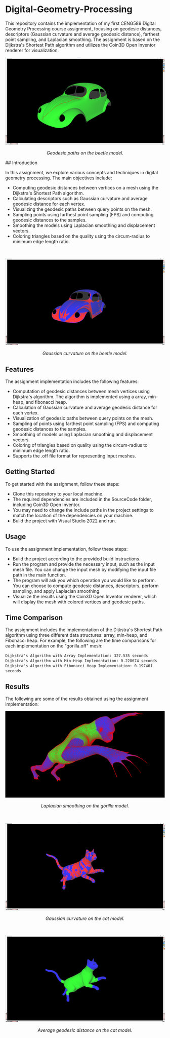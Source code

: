 # Digital-Geometry-Processing

This repository contains the implementation of my first CENG589 Digital Geometry Processing course assignment, focusing on geodesic distances, descriptors (Gaussian curvature and average geodesic distance), farthest point sampling, and Laplacian smoothing. The assignment is based on the Dijkstra's Shortest Path algorithm and utilizes the Coin3D Open Inventor renderer for visualization.

![Beetle](Outputs/Geodesic%20on%20Meshes/3beetle/beetle_geodesics.png)
<p align="center">
 <i>Geodesic paths on the beetle model.</i>
</p>
## Introduction

In this assignment, we explore various concepts and techniques in digital geometry processing. The main objectives include:

- Computing geodesic distances between vertices on a mesh using the Dijkstra's Shortest Path algorithm.
- Calculating descriptors such as Gaussian curvature and average geodesic distance for each vertex.
- Visualizing the geodesic paths between query points on the mesh.
- Sampling points using farthest point sampling (FPS) and computing geodesic distances to the samples.
- Smoothing the models using Laplacian smoothing and displacement vectors.
- Coloring triangles based on the quality using the circum-radius to minimum edge length ratio.

<br>

![Beetle Gaussaian](Outputs/Descriptors-Sampling/3beetle/gaussian_beetle.png)
<p align="center">
 <i>Gaussian curvature on the beetle model. </i>
</p>

## Features
The assignment implementation includes the following features:

- Computation of geodesic distances between mesh vertices using Dijkstra's algorithm. The algorithm is implemented using a array, min-heap, and fibonacci heap.
- Calculation of Gaussian curvature and average geodesic distance for each vertex.
- Visualization of geodesic paths between query points on the mesh.
- Sampling of points using farthest point sampling (FPS) and computing geodesic distances to the samples.
- Smoothing of models using Laplacian smoothing and displacement vectors.
- Coloring of triangles based on quality using the circum-radius to minimum edge length ratio.
- Supports the .off file format for representing input meshes.  

## Getting Started
To get started with the assignment, follow these steps:

- Clone this repository to your local machine.
- The required dependencies are included in the SourceCode folder, including Coin3D Open Inventor. 
- You may need to change the include paths in the project settings to match the location of the dependencies on your machine. 
- Build the project with Visual Studio 2022 and run.

## Usage
To use the assignment implementation, follow these steps:

- Build the project according to the provided build instructions.
- Run the program and provide the necessary input, such as the input mesh file. You can change the input mesh by modifying the input file path in the main function. 
- The program will ask you which operation you would like to perform. You can choose to compute geodesic distances, descriptors, perform sampling, and apply Laplacian smoothing. 
- Visualize the results using the Coin3D Open Inventor renderer, which will display the mesh with colored vertices and geodesic paths.


## Time Comparison
The assignment includes the implementation of the Dijkstra's Shortest Path algorithm using three different data structures: array, min-heap, and Fibonacci heap. For example, the following are the time comparisons for each implementation on the "gorilla.off" mesh:
```
Dijkstra's Algorithm with Array Implementation: 327.535 seconds
Dijkstra's Algorithm with Min-Heap Implementation: 0.228674 seconds
Dijkstra's Algorithm with Fibonacci Heap Implementation: 0.197461 seconds
```

## Results
The following are some of the results obtained using the assignment implementation:

![Gorilla Laplacian](Outputs/Descriptors-Sampling/4gorilla/laplacian_gorilla.png)
<p align="center">
 <i> Laplacian smoothing on the gorilla model. </i>
</p>

<br>

![Gaussian Cat](Outputs/Descriptors-Sampling/1cat/gaussian_cat.png)
<p align="center">
<i> Gaussian curvature on the cat model. </i>
</p>
<br>

![AVG Cat](Outputs/Descriptors-Sampling/1cat/avg_cat.png)
<p align="center">
<i> Average geodesic distance on the cat model. </i>
</p>

